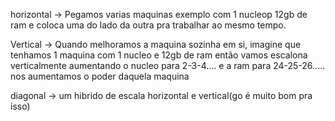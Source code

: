 

horizontal -> Pegamos varias maquinas exemplo com 1 nucleop 12gb de ram e coloca uma do lado da outra pra trabalhar ao mesmo tempo.


Vertical -> Quando melhoramos a maquina sozinha em si, imagine que tenhamos 1 maquina com 1 nucleo e 12gb de ram então vamos escalona verticalmente aumentando o nucleo para 2-3-4.... e a ram para 24-25-26..... nos aumentamos o poder daquela maquina

diagonal -> um hibrido de escala horizontal e vertical(go é muito bom pra isso)